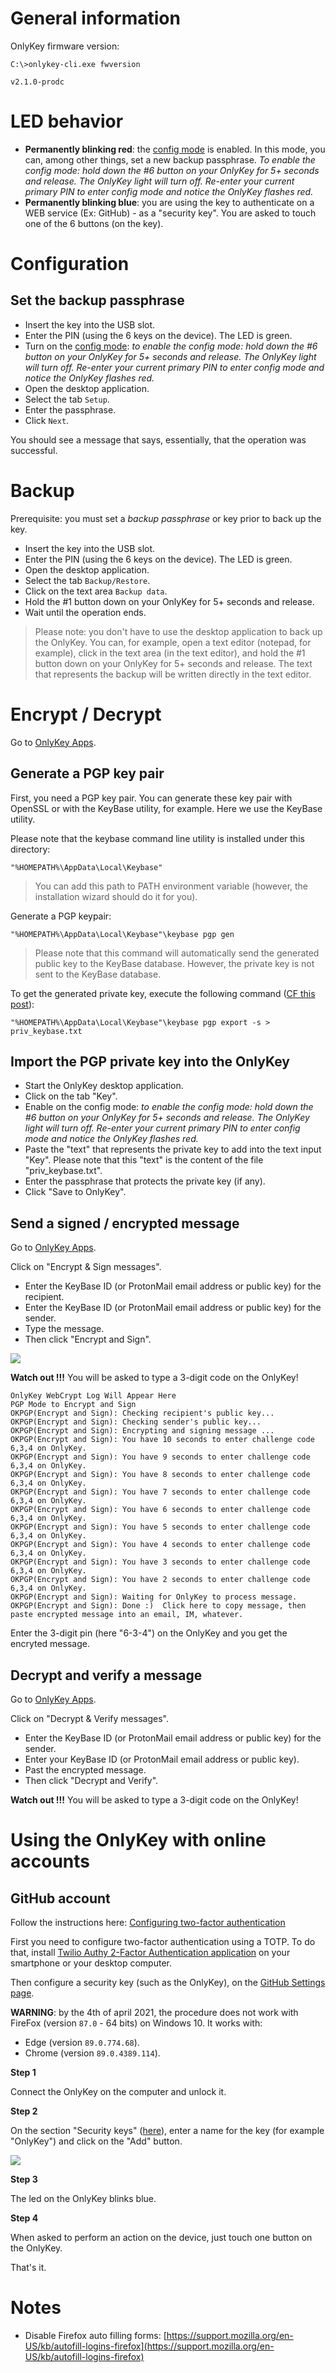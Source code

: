 
# General information

OnlyKey firmware version:

    C:\>onlykey-cli.exe fwversion
    
    v2.1.0-prodc


# LED behavior

* **Permanently blinking red**: the [config mode](https://docs.crp.to/security.html) is enabled. In this mode, you can, among other things, set a new backup passphrase. _To enable the config mode: hold down the #6 button on your OnlyKey for 5+ seconds and release. The OnlyKey light will turn off. Re-enter your current primary PIN to enter config mode and notice the OnlyKey flashes red._
* **Permanently blinking blue**: you are using the key to authenticate on a WEB service (Ex: GitHub) - as a "security key". You are asked to touch one of the 6 buttons (on the key).

# Configuration

## Set the backup passphrase

* Insert the key into the USB slot.
* Enter the PIN (using the 6 keys on the device). The LED is green.
* Turn on the [config mode](https://docs.crp.to/security.html): _to enable the config mode: hold down the #6 button on your OnlyKey for 5+ seconds and release. The OnlyKey light will turn off. Re-enter your current primary PIN to enter config mode and notice the OnlyKey flashes red._
* Open the desktop application.
* Select the tab `Setup`.
* Enter the passphrase.
* Click `Next`.

You should see a message that says, essentially, that the operation was successful.

# Backup

Prerequisite: you must set a _backup passphrase_ or key prior to back up the key.

* Insert the key into the USB slot.
* Enter the PIN (using the 6 keys on the device). The LED is green.
* Open the desktop application.
* Select the tab `Backup/Restore`.
* Click on the text area `Backup data`.
* Hold the #1 button down on your OnlyKey for 5+ seconds and release. 
* Wait until the operation ends.

> Please note: you don't have to use the desktop application to back up the OnlyKey. You can, for example, open a text editor (notepad, for example), click in the text area (in the text editor), and hold the #1 button down on your OnlyKey for 5+ seconds and release. The text that represents the backup will be written directly in the text editor.

# Encrypt / Decrypt

Go to [OnlyKey Apps](https://apps.crp.to/).

## Generate a PGP key pair

First, you need a PGP key pair. You can generate these key pair with OpenSSL or with the KeyBase utility, for example. Here we use the KeyBase utility.

Please note that the keybase command line utility is installed under this directory:

    "%HOMEPATH%\AppData\Local\Keybase"

> You can add this path to PATH environment variable (however, the installation wizard should do it for you).

Generate a PGP keypair:

    "%HOMEPATH%\AppData\Local\Keybase"\keybase pgp gen

> Please note that this command will automatically send the generated public key to the KeyBase database.
> However, the private key is not sent to the KeyBase database.

To get the generated private key, execute the following command ([CF this post](https://github.com/keybase/client/issues/7450)):

    "%HOMEPATH%\AppData\Local\Keybase"\keybase pgp export -s > priv_keybase.txt

## Import the PGP private key into the OnlyKey

* Start the OnlyKey desktop application.
* Click on the tab "Key".
* Enable on the config mode: _to enable the config mode: hold down the #6 button on your OnlyKey for 5+ seconds and release. The OnlyKey light will turn off. Re-enter your current primary PIN to enter config mode and notice the OnlyKey flashes red._
* Paste the "text" that represents the private key to add into the text input "Key". Please note that this "text" is the content of the file "priv_keybase.txt".
* Enter the passphrase that protects the private key (if any).
* Click "Save to OnlyKey".

## Send a signed / encrypted message

Go to [OnlyKey Apps](https://apps.crp.to/).

Click on "Encrypt & Sign messages".

* Enter the KeyBase ID (or ProtonMail email address or public key) for the recipient.
* Enter the KeyBase ID (or ProtonMail email address or public key) for the sender.
* Type the message.
* Then click "Encrypt and Sign".

![](images/encrypt-1.png)

**Watch out !!!** You will be asked to type a 3-digit code on the OnlyKey!

	OnlyKey WebCrypt Log Will Appear Here
	PGP Mode to Encrypt and Sign
	OKPGP(Encrypt and Sign): Checking recipient's public key...
	OKPGP(Encrypt and Sign): Checking sender's public key...
	OKPGP(Encrypt and Sign): Encrypting and signing message ...
	OKPGP(Encrypt and Sign): You have 10 seconds to enter challenge code 6,3,4 on OnlyKey.
	OKPGP(Encrypt and Sign): You have 9 seconds to enter challenge code 6,3,4 on OnlyKey.
	OKPGP(Encrypt and Sign): You have 8 seconds to enter challenge code 6,3,4 on OnlyKey.
	OKPGP(Encrypt and Sign): You have 7 seconds to enter challenge code 6,3,4 on OnlyKey.
	OKPGP(Encrypt and Sign): You have 6 seconds to enter challenge code 6,3,4 on OnlyKey.
	OKPGP(Encrypt and Sign): You have 5 seconds to enter challenge code 6,3,4 on OnlyKey.
	OKPGP(Encrypt and Sign): You have 4 seconds to enter challenge code 6,3,4 on OnlyKey.
	OKPGP(Encrypt and Sign): You have 3 seconds to enter challenge code 6,3,4 on OnlyKey.
	OKPGP(Encrypt and Sign): You have 2 seconds to enter challenge code 6,3,4 on OnlyKey.
	OKPGP(Encrypt and Sign): Waiting for OnlyKey to process message.
	OKPGP(Encrypt and Sign): Done :)  Click here to copy message, then paste encrypted message into an email, IM, whatever.

Enter the 3-digit pin (here "6-3-4") on the OnlyKey and you get the encryted message.

## Decrypt and verify a message

Go to [OnlyKey Apps](https://apps.crp.to/).

Click on "Decrypt & Verify messages".

* Enter the KeyBase ID (or ProtonMail email address or public key) for the sender.
* Enter your KeyBase ID (or ProtonMail email address or public key).
* Past the encrypted message.
* Then click "Decrypt and Verify".

**Watch out !!!** You will be asked to type a 3-digit code on the OnlyKey!

# Using the OnlyKey with online accounts

## GitHub account

Follow the instructions here: [Configuring two-factor authentication](https://docs.github.com/en/github/authenticating-to-github/configuring-two-factor-authentication#configuring-two-factor-authentication-using-fido-u2f)

First you need to configure two-factor authentication using a TOTP. To do that, install [Twilio Authy 2-Factor Authentication application](https://authy.com/download/) on your smartphone or your desktop computer.

Then configure a security key (such as the OnlyKey), on the [GitHub Settings page](https://github.com/settings/two_factor_authentication/configure).

**WARNING**: by the 4th of april 2021, the procedure does not work with FireFox (version `87.0` - 64 bits) on Windows 10. It works with:

* Edge (version `89.0.774.68`). 
* Chrome (version `89.0.4389.114`).

**Step 1**

Connect the OnlyKey on the computer and unlock it.

**Step 2**

On the section "Security keys" ([here](https://github.com/settings/two_factor_authentication/configure)), enter a name for the key (for example "OnlyKey") and click on the "Add" button.

![](images/settings-security-keys.png)

**Step 3**

The led on the OnlyKey blinks blue.

**Step 4**

When asked to perform an action on the device, just touch one button on the OnlyKey.

That's it.

# Notes

* Disable Firefox auto filling forms: [https://support.mozilla.org/en-US/kb/autofill-logins-firefox](https://support.mozilla.org/en-US/kb/autofill-logins-firefox)


